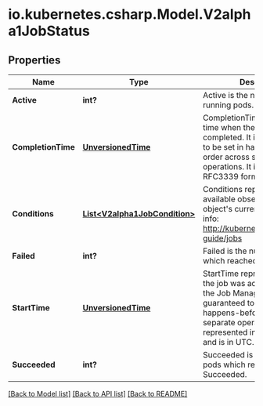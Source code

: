 # io.kubernetes.csharp.Model.V2alpha1JobStatus
## Properties

Name | Type | Description | Notes
------------ | ------------- | ------------- | -------------
**Active** | **int?** | Active is the number of actively running pods. | [optional] 
**CompletionTime** | [**UnversionedTime**](UnversionedTime.md) | CompletionTime represents time when the job was completed. It is not guaranteed to be set in happens-before order across separate operations. It is represented in RFC3339 form and is in UTC. | [optional] 
**Conditions** | [**List&lt;V2alpha1JobCondition&gt;**](V2alpha1JobCondition.md) | Conditions represent the latest available observations of an object&#39;s current state. More info: http://kubernetes.io/docs/user-guide/jobs | [optional] 
**Failed** | **int?** | Failed is the number of pods which reached Phase Failed. | [optional] 
**StartTime** | [**UnversionedTime**](UnversionedTime.md) | StartTime represents time when the job was acknowledged by the Job Manager. It is not guaranteed to be set in happens-before order across separate operations. It is represented in RFC3339 form and is in UTC. | [optional] 
**Succeeded** | **int?** | Succeeded is the number of pods which reached Phase Succeeded. | [optional] 

[[Back to Model list]](../README.md#documentation-for-models) [[Back to API list]](../README.md#documentation-for-api-endpoints) [[Back to README]](../README.md)

